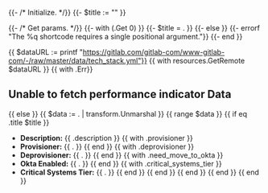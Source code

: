 {{- /*  Initialize. */}}
{{- $title := "" }}

{{- /* Get params. */}}
{{- with (.Get 0) }}
  {{- $title = . }}
{{- else }}
  {{- errorf "The %q shortcode requires a single positional argument."}}
{{- end }}

{{ $dataURL := printf "https://gitlab.com/gitlab-com/www-gitlab-com/-/raw/master/data/tech_stack.yml"}}
{{ with resources.GetRemote $dataURL }}
  {{ with .Err}}
    <h2>Unable to fetch performance indicator Data</h2>
  {{ else }}
    {{ $data := . | transform.Unmarshal }}
    {{ range $data }}
        {{ if eq .title $title }}
- **Description:** {{ .description }}
{{ with .provisioner }}
- **Provisioner:** {{ . }}
{{ end }}
{{ with .deprovisioner }}
- **Deprovisioner:** {{ . }}
{{ end }}
{{ with .need_move_to_okta }}
- **Okta Enabled:** {{ . }}
{{ end }}
{{ with .critical_systems_tier }}
- **Critical Systems Tier:** {{ . }}
{{ end }}
        {{ end }}
    {{ end }}
    {{ end }}
{{ end }}
